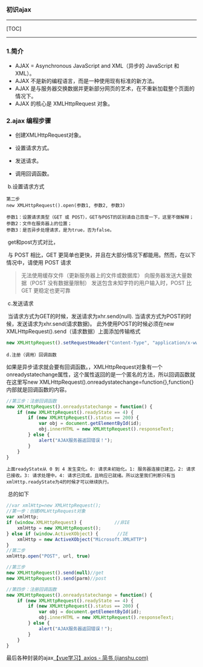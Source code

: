 ### 初识ajax

------

[TOC]

------



### 1.简介

- AJAX = Asynchronous JavaScript and XML（异步的 JavaScript 和 XML）。
- AJAX 不是新的编程语言，而是一种使用现有标准的新方法。
- AJAX 是与服务器交换数据并更新部分网页的艺术，在不重新加载整个页面的情况下。
- AJAX 的核心是 XMLHttpRequest 对象。

### 2.ajax 编程步骤

- 创建XMLHttpRequest对象。

- 设置请求方式。

- 发送请求。

- 调用回调函数。

  

​      b.设置请求方式

```
第二步
new XMLHttpRequest().open(参数1, 参数2, 参数3)

参数1：设置请求类型（GET 或 POST），GET与POST的区别请自己百度一下，这里不做解释；
参数2：文件在服务器上的位置；
参数3：是否异步处理请求，是为true，否为false。
```

​		get和post方式对比，

​		与 POST 相比，GET 更简单也更快，并且在大部分情况下都能用。然而，在以下情况中，请使用 POST 请求

> 无法使用缓存文件（更新服务器上的文件或数据库）
> 向服务器发送大量数据（POST 没有数据量限制）
> 发送包含未知字符的用户输入时，POST 比 GET 更稳定也更可靠

​	 c.发送请求

​		当请求方式为GET的时候，发送请求为xhr.send(null).
​        当请求方式为POST的时候，发送请求为xhr.send(请求数据)。
​         此外使用POST的时候必须在new XMLHttpRequest().send（请求数据）上面添加传输格式

```js
new XMLHttpRequest().setRequestHeader("Content-Type", "application/x-www-form-urlencoded"); 
```

 	d.注册（调用）回调函数

​		如果是异步请求就会要有回调函数。，XMLHttpRequest对象有一个onreadystatechange属性，这个属性返回的是一个匿名的方法，所以回调函数就在这里写new XMLHttpRequest().onreadystatechange=function{},function{}内部就是回调函数的内容。

```js
//第三步：注册回调函数
new XMLHttpRequest().onreadystatechange = function() {
    if (new XMLHttpRequest().readyState == 4) {
        if (new XMLHttpRequest().status == 200) {
            var obj = document.getElementById(id);
            obj.innerHTML = new XMLHttpRequest().responseText;
        } else {
            alert("AJAX服务器返回错误！");
        }
    }
}
```

   	上面readyState从 0 到 4 发生变化。0: 请求未初始化。1: 服务器连接已建立。2: 请求已接收。3: 请求处理中。4: 请求已完成，且响应已就绪。所以这里我们判断只有当xmlHttp.readyState为4的时候才可以继续执行。

​	总的如下

```js
//var xmlHttp=new XMLHttpRequest();
//第一步：创建XMLHttpRequest对象
var xmlHttp;
if (window.XMLHttpRequest) {            //非IE
    xmlHttp = new XMLHttpRequest();
} else if (window.ActiveXObject) {       //IE
    xmlHttp = new ActiveXObject("Microsoft.XMLHTTP")
}
//第二步
xmlHttp.open("POST", url, true)

//第三步
new XMLHttpRequest().send(null)//get
new XMLHttpRequest().send(parm)//post

//第四步：注册回调函数
new XMLHttpRequest().onreadystatechange = function() {
    if (new XMLHttpRequest().readyState == 4) {
        if (new XMLHttpRequest().status == 200) {
            var obj = document.getElementById(id);
            obj.innerHTML = new XMLHttpRequest().responseText;
        } else {
            alert("AJAX服务器返回错误！");
        }
    }
}

```

最后各种封装的ajax[【vue学习】axios - 简书 (jianshu.com)](https://www.jianshu.com/p/d771bbc61dab)